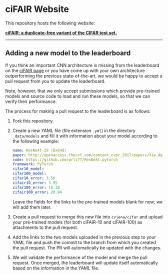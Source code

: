 ciFAIR Website
==============

This repository hosts the following website:

[**ciFAIR: a duplicate-free variant of the CIFAR test set.**][1]

---

Adding a new model to the leaderboard
-------------------------------------

If you think an important CNN architecture is missing from the leaderboard on the [ciFAIR page][1] or you have come up with your own architecture outperforming the previous state-of-the-art, we would be happy to accept a pull request from you to update the leaderboard.

Note, however, that we only accept submissions which provide pre-trained models and source code to load and run these models, so that we can verify their performance.

The process for making a pull request to the leaderboard is as follows:

1. Fork this repository.

2. Create a new YAML file (file extension `.yml`) in the directory `_data/models` and fill it with information about your model according to the following example:

   ```YAML
   name: ResNeXt-29 (8x64d)
   paper: http://openaccess.thecvf.com/content_cvpr_2017/papers/Xie_Aggregated_Residual_Transformations_CVPR_2017_paper.pdf
   code: https://github.com/prlz77/ResNeXt.pytorch
   framework: PyTorch
   cifar10_model: 
   cifar100_model: 
   cifar10_error: 3.56
   cifair10_error: 3.95
   cifar100_error: 18.38
   cifair100_error: 20.84
   ```

   Leave the fields for the links to the pre-trained models blank for now; we will add them later.

3. Create a pull request to merge this new file into `cvjena/cifar` and upload your pre-trained models (for both ciFAIR-10 and ciFAIR-100) as attachments to the pull request.

4. Add the links to the two models uploaded in the previous step to your YAML file and push the commit to the branch from which you created the pull request. The PR will automatically be updated with the changes.

5. We will validate the performance of the model and merge the pull request. Once merged, the leaderboard will update itself automatically based on the information in the YAML file.


[1]: https://cvjena.github.io/cifair/
